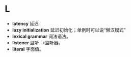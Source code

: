 # L
- **latency** 延迟
- **lazy initialization** 延迟初始化；单例时可以说“懒汉模式”
- **lexical grammar** 词法语法。
- **listener** 监听-->监听器。
- **literal** 字面值。